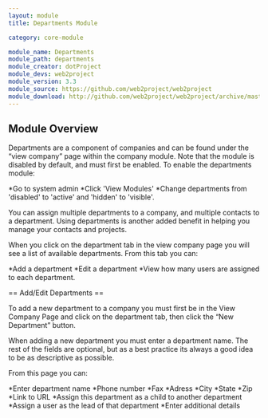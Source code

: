 ```yaml
---
layout: module
title: Departments Module

category: core-module

module_name: Departments
module_path: departments
module_creator: dotProject
module_devs: web2project
module_version: 3.3
module_source: https://github.com/web2project/web2project
module_download: http://github.com/web2project/web2project/archive/master.zip
---
```


## Module Overview

Departments are a component of companies and can be found under the “view company” page within the company module. Note that the module is disabled by default, and must first be enabled. To enable the departments module:

*Go to system admin
*Click 'View Modules'
*Change departments from 'disabled' to 'active' and 'hidden' to 'visible'.


You can assign multiple departments to a company, and multiple contacts to a department.  Using departments is another added benefit in helping you manage your contacts and projects.

When you click on the department tab in the view company page you will see a list of available departments. From this tab you can:

*Add a department
*Edit a department
*View how many users are assigned to each department.

== Add/Edit Departments ==

To add a new department to a company you must first be in the View Company Page and click on the department tab, then click the “New Department” button.

When adding a new department you must enter a department name. The rest of the fields are optional, but as a best practice its always a good idea to be as descriptive as possible.

From this page you can:

*Enter department name
*Phone number
*Fax
*Adress
*City
*State
*Zip
*Link to URL
*Assign this department as a child to another department
*Assign a user as the lead of that department
*Enter additional details
